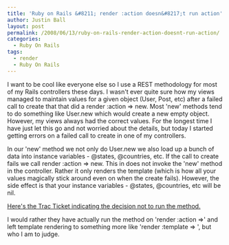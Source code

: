 ```yaml
---
title: 'Ruby on Rails &#8211; render :action doesn&#8217;t run action'
author: Justin Ball
layout: post
permalink: /2008/06/13/ruby-on-rails-render-action-doesnt-run-action/
categories:
  - Ruby On Rails
tags:
  - render
  - Ruby On Rails
---
```


I want to be cool like everyone else so I use a REST methodology for most of my Rails controllers these days. I wasn't ever quite sure how my views managed to maintain values for a given object (User, Post, etc) after a failed call to create that that did a render :action => new. Most 'new' methods tend to do something like User.new which would create a new empty object. However, my views always had the correct values. For the longest time I have just let this go and not worried about the details, but today I started getting errors on a failed call to create in one of my controllers.

In our 'new' method we not only do User.new we also load up a bunch of data into instance variables - @states, @countries, etc. If the call to create fails we call render :action => new. This in does not invoke the 'new' method in the controller. Rather it only renders the template (which is how all your values magically stick around even on when the create fails). However, the side effect is that your instance variables - @states, @countries, etc will be nil.

[Here's the Trac Ticket indicating the decision not to run the method.][1]

 [1]: http://dev.rubyonrails.org/ticket/11037

I would rather they have actually run the method on 'render :action =>' and left template rendering to something more like 'render :template => ', but who I am to judge.